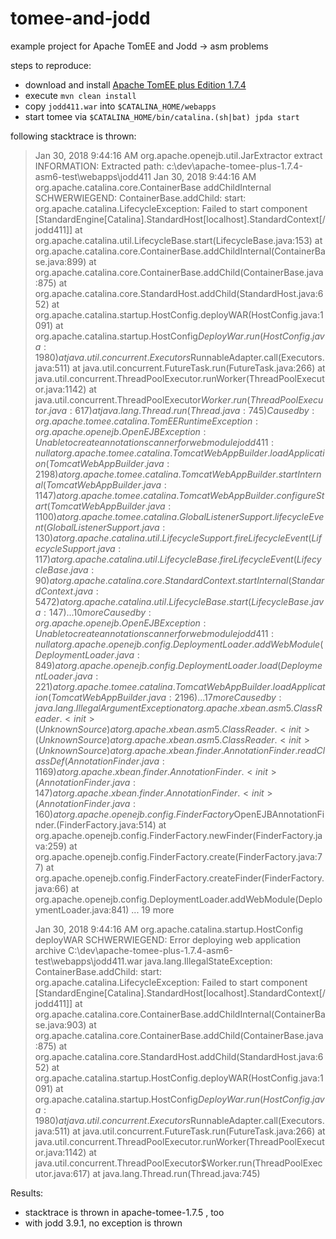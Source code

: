 # tomee-and-jodd
example project for Apache TomEE and Jodd -> asm problems

steps to reproduce:
- download and install [Apache TomEE plus Edition 1.7.4 ](http://repo.maven.apache.org/maven2/org/apache/openejb/apache-tomee/1.7.4/apache-tomee-1.7.4-plus.zip)
- execute `mvn clean install`
- copy `jodd411.war` into `$CATALINA_HOME/webapps`
- start tomee via `$CATALINA_HOME/bin/catalina.(sh|bat) jpda start`


following stacktrace is thrown:

>  Jan 30, 2018 9:44:16 AM org.apache.openejb.util.JarExtractor extract
INFORMATION: Extracted path: c:\dev\apache-tomee-plus-1.7.4-asm6-test\webapps\jodd411
Jan 30, 2018 9:44:16 AM org.apache.catalina.core.ContainerBase addChildInternal
SCHWERWIEGEND: ContainerBase.addChild: start: 
org.apache.catalina.LifecycleException: Failed to start component [StandardEngine[Catalina].StandardHost[localhost].StandardContext[/jodd411]]
	at org.apache.catalina.util.LifecycleBase.start(LifecycleBase.java:153)
	at org.apache.catalina.core.ContainerBase.addChildInternal(ContainerBase.java:899)
	at org.apache.catalina.core.ContainerBase.addChild(ContainerBase.java:875)
	at org.apache.catalina.core.StandardHost.addChild(StandardHost.java:652)
	at org.apache.catalina.startup.HostConfig.deployWAR(HostConfig.java:1091)
	at org.apache.catalina.startup.HostConfig$DeployWar.run(HostConfig.java:1980)
	at java.util.concurrent.Executors$RunnableAdapter.call(Executors.java:511)
	at java.util.concurrent.FutureTask.run(FutureTask.java:266)
	at java.util.concurrent.ThreadPoolExecutor.runWorker(ThreadPoolExecutor.java:1142)
	at java.util.concurrent.ThreadPoolExecutor$Worker.run(ThreadPoolExecutor.java:617)
	at java.lang.Thread.run(Thread.java:745)
Caused by: org.apache.tomee.catalina.TomEERuntimeException: org.apache.openejb.OpenEJBException: Unable to create annotation scanner for web module jodd411: null
	at org.apache.tomee.catalina.TomcatWebAppBuilder.loadApplication(TomcatWebAppBuilder.java:2198)
	at org.apache.tomee.catalina.TomcatWebAppBuilder.startInternal(TomcatWebAppBuilder.java:1147)
	at org.apache.tomee.catalina.TomcatWebAppBuilder.configureStart(TomcatWebAppBuilder.java:1100)
	at org.apache.tomee.catalina.GlobalListenerSupport.lifecycleEvent(GlobalListenerSupport.java:130)
	at org.apache.catalina.util.LifecycleSupport.fireLifecycleEvent(LifecycleSupport.java:117)
	at org.apache.catalina.util.LifecycleBase.fireLifecycleEvent(LifecycleBase.java:90)
	at org.apache.catalina.core.StandardContext.startInternal(StandardContext.java:5472)
	at org.apache.catalina.util.LifecycleBase.start(LifecycleBase.java:147)
	... 10 more
Caused by: org.apache.openejb.OpenEJBException: Unable to create annotation scanner for web module jodd411: null
	at org.apache.openejb.config.DeploymentLoader.addWebModule(DeploymentLoader.java:849)
	at org.apache.openejb.config.DeploymentLoader.load(DeploymentLoader.java:221)
	at org.apache.tomee.catalina.TomcatWebAppBuilder.loadApplication(TomcatWebAppBuilder.java:2196)
	... 17 more
Caused by: java.lang.IllegalArgumentException
	at org.apache.xbean.asm5.ClassReader.<init>(Unknown Source)
	at org.apache.xbean.asm5.ClassReader.<init>(Unknown Source)
	at org.apache.xbean.asm5.ClassReader.<init>(Unknown Source)
	at org.apache.xbean.finder.AnnotationFinder.readClassDef(AnnotationFinder.java:1169)
	at org.apache.xbean.finder.AnnotationFinder.<init>(AnnotationFinder.java:147)
	at org.apache.xbean.finder.AnnotationFinder.<init>(AnnotationFinder.java:160)
	at org.apache.openejb.config.FinderFactory$OpenEJBAnnotationFinder.<init>(FinderFactory.java:514)
	at org.apache.openejb.config.FinderFactory.newFinder(FinderFactory.java:259)
	at org.apache.openejb.config.FinderFactory.create(FinderFactory.java:77)
	at org.apache.openejb.config.FinderFactory.createFinder(FinderFactory.java:66)
	at org.apache.openejb.config.DeploymentLoader.addWebModule(DeploymentLoader.java:841)
	... 19 more
>
> Jan 30, 2018 9:44:16 AM org.apache.catalina.startup.HostConfig deployWAR
SCHWERWIEGEND: Error deploying web application archive C:\dev\apache-tomee-plus-1.7.4-asm6-test\webapps\jodd411.war
java.lang.IllegalStateException: ContainerBase.addChild: start: org.apache.catalina.LifecycleException: Failed to start component [StandardEngine[Catalina].StandardHost[localhost].StandardContext[/jodd411]]
	at org.apache.catalina.core.ContainerBase.addChildInternal(ContainerBase.java:903)
	at org.apache.catalina.core.ContainerBase.addChild(ContainerBase.java:875)
	at org.apache.catalina.core.StandardHost.addChild(StandardHost.java:652)
	at org.apache.catalina.startup.HostConfig.deployWAR(HostConfig.java:1091)
	at org.apache.catalina.startup.HostConfig$DeployWar.run(HostConfig.java:1980)
	at java.util.concurrent.Executors$RunnableAdapter.call(Executors.java:511)
	at java.util.concurrent.FutureTask.run(FutureTask.java:266)
	at java.util.concurrent.ThreadPoolExecutor.runWorker(ThreadPoolExecutor.java:1142)
	at java.util.concurrent.ThreadPoolExecutor$Worker.run(ThreadPoolExecutor.java:617)
	at java.lang.Thread.run(Thread.java:745)


Results:
- stacktrace is thrown in apache-tomee-1.7.5 , too
- with jodd 3.9.1, no exception is thrown
